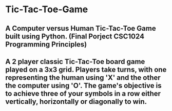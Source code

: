 # Tic-Tac-Toe-Game
## A Computer versus Human Tic-Tac-Toe Game built using Python. (Final Porject CSC1024 Programming Principles)
## A 2 player classic Tic-Tac-Toe board game played on a 3x3 grid. Players take turns, with one representing the human using 'X' and the other the computer using 'O'. The game's objective is to achieve three of your symbols in a row either vertically, horizontally or diagonally to win.
